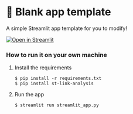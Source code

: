 # 🎈 Blank app template

A simple Streamlit app template for you to modify!

[![Open in Streamlit](https://static.streamlit.io/badges/streamlit_badge_black_white.svg)](https://blank-app-template.streamlit.app/)

### How to run it on your own machine

<!-- 0. Create environment (and activate it)  -->

<!-- ```sh
conda create --prefix ./venv python=3.12
conda activate ./venv
``` -->


1. Install the requirements

   ```
   $ pip install -r requirements.txt
   $ pip install st-link-analysis
   ```

2. Run the app

   ```
   $ streamlit run streamlit_app.py
   ```
